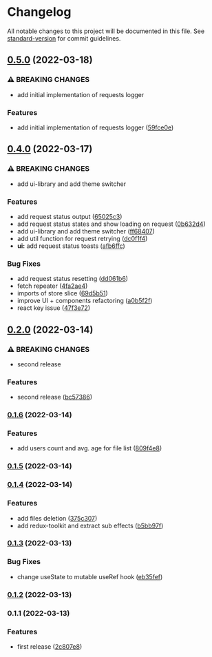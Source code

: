 # Changelog

All notable changes to this project will be documented in this file. See [standard-version](https://github.com/conventional-changelog/standard-version) for commit guidelines.

## [0.5.0](https://github.com/m0rtyn/csv-reader/compare/v0.4.0...v0.5.0) (2022-03-18)


### ⚠ BREAKING CHANGES

* add initial implementation of requests logger

### Features

* add initial implementation of requests logger ([59fce0e](https://github.com/m0rtyn/csv-reader/commit/59fce0e8cf63bc6109a318174353104750abd7b3))

## [0.4.0](https://github.com/m0rtyn/csv-reader/compare/v0.2.0...v0.4.0) (2022-03-17)


### ⚠ BREAKING CHANGES

* add ui-library and add theme switcher

### Features

* add request status output ([65025c3](https://github.com/m0rtyn/csv-reader/commit/65025c3c5283a71a847c59ef1dcd57809befcd9f))
* add request status states and show loading on request ([0b632d4](https://github.com/m0rtyn/csv-reader/commit/0b632d43d523593184b2ea937e13f5f00781138d))
* add ui-library and add theme switcher ([ff68407](https://github.com/m0rtyn/csv-reader/commit/ff6840771fccdf2399bae656afe3c833018047fb))
* add util function for request retrying ([dc0f1f4](https://github.com/m0rtyn/csv-reader/commit/dc0f1f4342ac3bac51713ff8c8cf75597f0eae02))
* **ui:** add request status toasts ([afb6ffc](https://github.com/m0rtyn/csv-reader/commit/afb6ffce3ee4e61c958f8d3b9fbc5ce408495eab))


### Bug Fixes

* add request status resetting ([dd061b6](https://github.com/m0rtyn/csv-reader/commit/dd061b63901c4f9669426fa54278afec6ddcc4f2))
* fetch repeater ([4fa2ae4](https://github.com/m0rtyn/csv-reader/commit/4fa2ae45874b0bb96d05d15708259f6347335c95))
* imports of store slice ([69d5b51](https://github.com/m0rtyn/csv-reader/commit/69d5b514d7f59b8001430abbd346f0cb7efed1ec))
* improve UI + components refactoring ([a0b5f2f](https://github.com/m0rtyn/csv-reader/commit/a0b5f2f935218b0f607d423350cde9f00593aed6))
* react key issue ([47f3e72](https://github.com/m0rtyn/csv-reader/commit/47f3e72a995b8aae6f8e69b16ebafa7b8f9cfb44))


## [0.2.0](https://github.com/m0rtyn/csv-reader/compare/v0.1.6...v0.2.0) (2022-03-14)


### ⚠ BREAKING CHANGES

* second release

### Features

* second release ([bc57386](https://github.com/m0rtyn/csv-reader/commit/bc573865024b5c00efc9bc7c0c7c9d77080dd39a))

### [0.1.6](https://github.com/m0rtyn/csv-reader/compare/v0.1.5...v0.1.6) (2022-03-14)


### Features

* add users count and avg. age for file list ([809f4e8](https://github.com/m0rtyn/csv-reader/commit/809f4e8962c4450f98516a553c79eab057232708))

### [0.1.5](https://github.com/m0rtyn/csv-reader/compare/v0.1.4...v0.1.5) (2022-03-14)

### [0.1.4](https://github.com/m0rtyn/csv-reader/compare/v0.1.3...v0.1.4) (2022-03-14)


### Features

* add files deletion ([375c307](https://github.com/m0rtyn/csv-reader/commit/375c307ce42c8d2241db7485b39f2d189fdea415))
* add redux-toolkit and extract sub effects ([b5bb97f](https://github.com/m0rtyn/csv-reader/commit/b5bb97f41e7d67f4825d2a2143cfc07e9da1aa04))

### [0.1.3](https://github.com/m0rtyn/csv-reader/compare/v0.1.2...v0.1.3) (2022-03-13)


### Bug Fixes

* change useState to mutable useRef hook ([eb35fef](https://github.com/m0rtyn/csv-reader/commit/eb35fef58595db91194d16f4b289973176e5f3b6))

### [0.1.2](https://github.com/m0rtyn/csv-reader/compare/v0.1.1...v0.1.2) (2022-03-13)

### 0.1.1 (2022-03-13)


### Features

* first release ([2c807e8](https://github.com/m0rtyn/csv-reader/commit/2c807e805e619bb2a50968b181845f2ca65f40d5))
